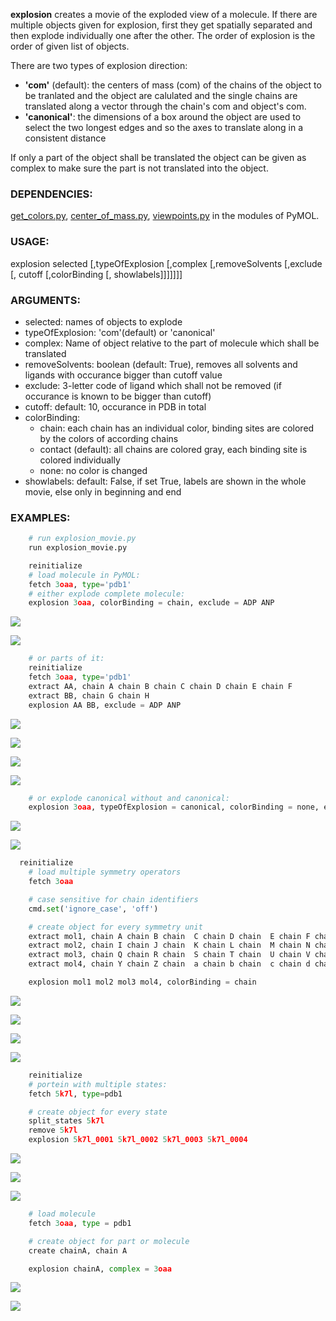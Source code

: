 **explosion** creates a movie of the exploded view of a molecule.
If there are multiple objects given for explosion, first they get spatially
separated and then explode individually one after the other. The order of
explosion is the order of given list of objects.

There are two types of explosion direction:

* **'com'** (default): 	the centers of mass (com) of the chains of the object to be tranlated and the object are calulated and the single chains are translated along a vector through the chain's com and 	object's com.
* **'canonical'**: the dimensions of a box around the object are used to select the two longest edges and so the axes to translate along in a consistent distance

If only a part of the object shall be translated the object can be given as
complex to make sure the part is not translated into the object.

### DEPENDENCIES:

[get_colors.py](https://pymolwiki.org/index.php/Get_colors),
[center_of_mass.py](https://pymolwiki.org/index.php/Center_of_mass),
[viewpoints.py](https://github.com/julianheinrich/viewpoints)
in the modules of PyMOL.

### USAGE:

explosion selected [,typeOfExplosion [,complex [,removeSolvents [,exclude [, cutoff [,colorBinding [, showlabels]]]]]]]

### ARGUMENTS:
- selected: 	names of objects to explode
- typeOfExplosion: 	'com'(default) or 'canonical'
- complex:	Name of object relative to the part of molecule which shall be translated
- removeSolvents: boolean (default: True), removes all solvents and ligands with occurance bigger than cutoff value
- exclude: 3-letter code of ligand which shall not be removed (if occurance is known to be bigger than cutoff)
- cutoff: default: 10, occurance in PDB in total
- colorBinding:
	- chain: each chain has an individual color, binding sites are colored by the colors of according chains
	- contact (default): all chains are colored gray, each binding site is colored individually
	- none: no color is changed
- showlabels: default: False, if set True, labels are shown in the whole movie, else only in beginning and end

### EXAMPLES:
```python
	# run explosion_movie.py
	run explosion_movie.py
```

```python
	reinitialize
	# load molecule in PyMOL:
	fetch 3oaa, type='pdb1'
	# either explode complete molecule:
	explosion 3oaa, colorBinding = chain, exclude = ADP ANP
```
![](images/3oaa_individual_start.png)

![](images/3oaa_individual_end.png)

```python
	# or parts of it:
	reinitialize
	fetch 3oaa, type='pdb1'
	extract AA, chain A chain B chain C chain D chain E chain F
	extract BB, chain G chain H
	explosion AA BB, exclude = ADP ANP
```
![](images/3oaa_parts_start.png)

![](images/3oaa_parts_1.png)

![](images/3oaa_parts_2.png)

![](images/3oaa_parts_end.png)

```python
	# or explode canonical without and canonical:
	explosion 3oaa, typeOfExplosion = canonical, colorBinding = none, exclude ADP ANP
```
![](images/3oaa_canonical_start.png)

![](images/3oaa_canonical_end.png)

```python
  reinitialize
	# load multiple symmetry operators
	fetch 3oaa

	# case sensitive for chain identifiers
	cmd.set('ignore_case', 'off')

	# create object for every symmetry unit
	extract mol1, chain A chain B chain  C chain D chain  E chain F chain G chain  H
	extract mol2, chain I chain J chain  K chain L chain  M chain N chain O chain  P
	extract mol3, chain Q chain R chain  S chain T chain  U chain V chain W chain  X
	extract mol4, chain Y chain Z chain  a chain b chain  c chain d chain e chain  f

	explosion mol1 mol2 mol3 mol4, colorBinding = chain
```
![](images/3oaa_multi_start.png)

![](images/3oaa_multi1.png)

![](images/3oaa_multi2.png)

![](images/3oaa_multi_end.png)

```python
    reinitialize
	# portein with multiple states:
	fetch 5k7l, type=pdb1

	# create object for every state
	split_states 5k7l
    remove 5k7l
    explosion 5k7l_0001 5k7l_0002 5k7l_0003 5k7l_0004
```
![](images/5k7l_start.png)

![](images/5k7l_1.png)

![](images/5k7l_end.png)

```python
	# load molecule
	fetch 3oaa, type = pdb1

	# create object for part or molecule
	create chainA, chain A

	explosion chainA, complex = 3oaa
```
![](images/chain_start.png)

![](images/chain_end.png)
